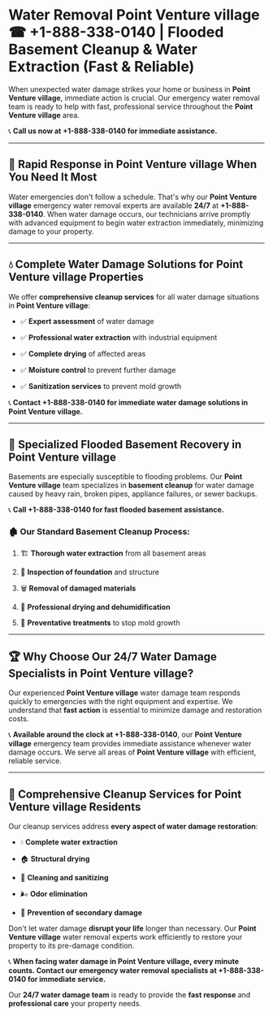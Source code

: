 # Water Removal Point Venture village ☎ +1-888-338-0140 | Flooded Basement Cleanup & Water Extraction (Fast & Reliable)

When unexpected water damage strikes your home or business in **Point Venture village**, immediate action is crucial. Our emergency water removal team is ready to help with fast, professional service throughout the **Point Venture village** area. 

📞 **Call us now at +1-888-338-0140 for immediate assistance.**
---
## 🚀 Rapid Response in Point Venture village When You Need It Most
Water emergencies don't follow a schedule. That's why our **Point Venture village** emergency water removal experts are available **24/7** at **+1-888-338-0140**. When water damage occurs, our technicians arrive promptly with advanced equipment to begin water extraction immediately, minimizing damage to your property.
---
## 💧 Complete Water Damage Solutions for Point Venture village Properties
We offer **comprehensive cleanup services** for all water damage situations in **Point Venture village**:
- ✅ **Expert assessment** of water damage  
- ✅ **Professional water extraction** with industrial equipment  
- ✅ **Complete drying** of affected areas  
- ✅ **Moisture control** to prevent further damage  
- ✅ **Sanitization services** to prevent mold growth  
📞 **Contact +1-888-338-0140 for immediate water damage solutions in Point Venture village.**
---
## 🌊 Specialized Flooded Basement Recovery in Point Venture village
Basements are especially susceptible to flooding problems. Our **Point Venture village** team specializes in **basement cleanup** for water damage caused by heavy rain, broken pipes, appliance failures, or sewer backups. 
📞 **Call +1-888-338-0140 for fast flooded basement assistance.**
### 🏚️ Our Standard Basement Cleanup Process:
1. 🏗️ **Thorough water extraction** from all basement areas  
2. 🔎 **Inspection of foundation** and structure  
3. 🗑️ **Removal of damaged materials**  
4. 💨 **Professional drying and dehumidification**  
5. 🚫 **Preventative treatments** to stop mold growth  
---
## 🏆 Why Choose Our 24/7 Water Damage Specialists in Point Venture village?
Our experienced **Point Venture village** water damage team responds quickly to emergencies with the right equipment and expertise. We understand that **fast action** is essential to minimize damage and restoration costs.
📞 **Available around the clock at +1-888-338-0140**, our **Point Venture village** emergency team provides immediate assistance whenever water damage occurs. We serve all areas of **Point Venture village** with efficient, reliable service.
---
## 🧹 Comprehensive Cleanup Services for Point Venture village Residents
Our cleanup services address **every aspect of water damage restoration**:
- 💧 **Complete water extraction**  
- 🏠 **Structural drying**  
- 🧼 **Cleaning and sanitizing**  
- 🌬️ **Odor elimination**  
- 🚫 **Prevention of secondary damage**  
Don't let water damage **disrupt your life** longer than necessary. Our **Point Venture village** water removal experts work efficiently to restore your property to its pre-damage condition.
📞 **When facing water damage in Point Venture village, every minute counts. Contact our emergency water removal specialists at +1-888-338-0140 for immediate service.**
Our **24/7 water damage team** is ready to provide the **fast response** and **professional care** your property needs.
